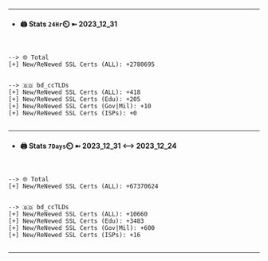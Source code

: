 

---
- #### 🖨️ **Stats** `24Hr`⏲️ ➼ 2023_12_31
```console


--> 🌐 Total
[+] New/ReNewed SSL Certs (ALL): +2780695


--> 🇧🇩 bd_ccTLDs
[+] New/ReNewed SSL Certs (ALL): +418
[+] New/ReNewed SSL Certs (Edu): +205
[+] New/ReNewed SSL Certs (Gov|Mil): +10
[+] New/ReNewed SSL Certs (ISPs): +0


```

---
- #### 🖨️ **Stats** `7Days`⏲️ ➼ 2023_12_31 <--> 2023_12_24
```console


--> 🌐 Total
[+] New/ReNewed SSL Certs (ALL): +67370624


--> 🇧🇩 bd_ccTLDs
[+] New/ReNewed SSL Certs (ALL): +10660
[+] New/ReNewed SSL Certs (Edu): +3483
[+] New/ReNewed SSL Certs (Gov|Mil): +600
[+] New/ReNewed SSL Certs (ISPs): +16


```

---

